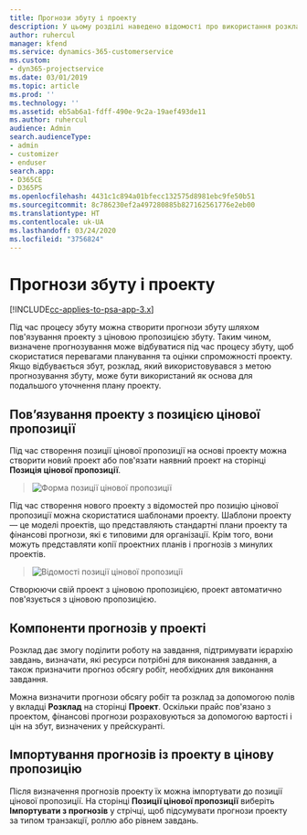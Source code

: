 ```yaml
---
title: Прогнози збуту і проекту
description: У цьому розділі наведено відомості про використання розкладів і прогнозів у процесі збуту.
author: ruhercul
manager: kfend
ms.service: dynamics-365-customerservice
ms.custom:
- dyn365-projectservice
ms.date: 03/01/2019
ms.topic: article
ms.prod: ''
ms.technology: ''
ms.assetid: eb5ab6a1-fdff-490e-9c2a-19aef493de11
ms.author: ruhercul
audience: Admin
search.audienceType:
- admin
- customizer
- enduser
search.app:
- D365CE
- D365PS
ms.openlocfilehash: 4431c1c894a01bfecc132575d8981ebc9fe50b51
ms.sourcegitcommit: 8c786230ef2a497280885b827162561776e2eb00
ms.translationtype: HT
ms.contentlocale: uk-UA
ms.lasthandoff: 03/24/2020
ms.locfileid: "3756824"
---
```

# <a name="sales-estimates-and-projects"></a>Прогнози збуту і проекту

[!INCLUDE[cc-applies-to-psa-app-3.x](../includes/cc-applies-to-psa-app-3x.md)]

Під час процесу збуту можна створити прогнози збуту шляхом пов'язування проекту з ціновою пропозицією збуту. Таким чином, визначене прогнозування може відбуватися під час процесу збуту, щоб скористатися перевагами планування та оцінки спроможності проекту. Якщо відбувається збут, розклад, який використовувався з метою прогнозування збуту, може бути використаний як основа для подальшого уточнення плану проекту.

## <a name="linking-a-project-to-a-quote-line"></a>Пов’язування проекту з позицією цінової пропозиції

Під час створення позиції цінової пропозиції на основі проекту можна створити новий проект або пов'язати наявний проект на сторінці **Позиція цінової пропозиції**. 

> ![Форма позиції цінової пропозиції](media/project-8.png)
 
Під час створення нового проекту з відомостей про позицію цінової пропозиції можна скористатися шаблонами проекту. Шаблони проекту — це моделі проектів, що представляють стандартні плани проекту та фінансові прогнози, які є типовими для організації. Крім того, вони можуть представляти копії проектних планів і прогнозів з минулих проектів.

> ![Відомості позиції цінової пропозиції](media/project-9.png)
  
Створюючи свій проект з ціновою пропозицією, проект автоматично пов'язується з ціновою пропозицією.

## <a name="components-of-estimates-in-a-project"></a>Компоненти прогнозів у проекті

Розклад дає змогу поділити роботу на завдання, підтримувати ієрархію завдань, визначати, які ресурси потрібні для виконання завдання, а також призначити прогноз обсягу робіт, необхідних для виконання завдання.

Можна визначити прогнози обсягу робіт та розклад за допомогою полів у вкладці **Розклад** на сторінці **Проект**. Оскільки прайс пов'язано з проектом, фінансові прогнози розраховуються за допомогою вартості і цін на збут, визначених у прейскуранті.

## <a name="importing-estimates-from-a-project-into-a-quote"></a>Імпортування прогнозів із проекту в цінову пропозицію

Після визначення прогнозів проекту їх можна імпортувати до позиції цінової пропозиції. На сторінці **Позиції цінової пропозиції** виберіть **Імпортувати з прогнозів** у стрічці, щоб підсумувати прогнози проекту за типом транзакції, роллю або рівнем завдань.

